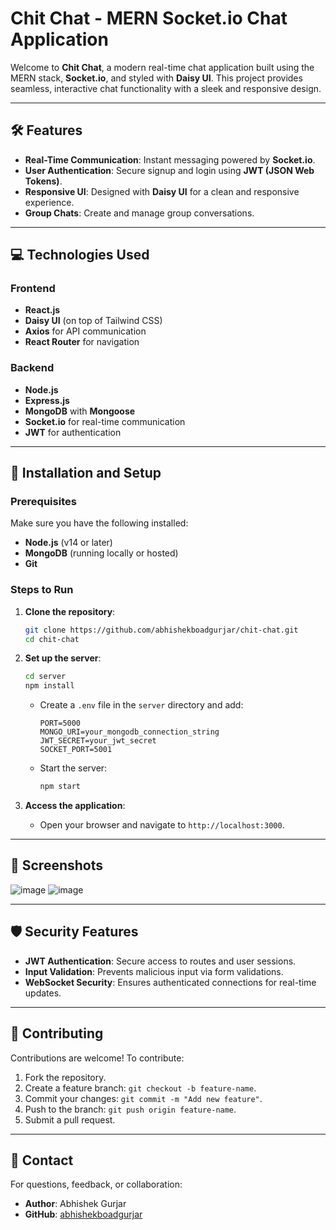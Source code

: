 # Chit Chat - MERN Socket.io Chat Application

Welcome to **Chit Chat**, a modern real-time chat application built using the MERN stack, **Socket.io**, and styled with **Daisy UI**. This project provides seamless, interactive chat functionality with a sleek and responsive design.

---

## 🛠 Features

- **Real-Time Communication**: Instant messaging powered by **Socket.io**.
- **User Authentication**: Secure signup and login using **JWT (JSON Web Tokens)**.
- **Responsive UI**: Designed with **Daisy UI** for a clean and responsive experience.
- **Group Chats**: Create and manage group conversations.


---

## 💻 Technologies Used

### Frontend
- **React.js**
- **Daisy UI** (on top of Tailwind CSS)
- **Axios** for API communication
- **React Router** for navigation

### Backend
- **Node.js**
- **Express.js**
- **MongoDB** with **Mongoose**
- **Socket.io** for real-time communication
- **JWT** for authentication

---

## 🚀 Installation and Setup

### Prerequisites
Make sure you have the following installed:
- **Node.js** (v14 or later)
- **MongoDB** (running locally or hosted)
- **Git**

### Steps to Run

1. **Clone the repository**:
    ```bash
    git clone https://github.com/abhishekboadgurjar/chit-chat.git
    cd chit-chat
    ```

2. **Set up the server**:
    ```bash
    cd server
    npm install
    ```
   - Create a `.env` file in the `server` directory and add:
     ```
     PORT=5000
     MONGO_URI=your_mongodb_connection_string
     JWT_SECRET=your_jwt_secret
     SOCKET_PORT=5001
     ```
   - Start the server:
     ```bash
     npm start
     ```


4. **Access the application**:
   - Open your browser and navigate to `http://localhost:3000`.


---

## 📸 Screenshots
![image](https://github.com/user-attachments/assets/c339b083-17f2-4dd3-964f-ac49caa1587c)
![image](https://github.com/user-attachments/assets/fdd9e456-fd55-42a9-993a-fa35cebaa9a2)

---

## 🛡 Security Features

- **JWT Authentication**: Secure access to routes and user sessions.
- **Input Validation**: Prevents malicious input via form validations.
- **WebSocket Security**: Ensures authenticated connections for real-time updates.

---

## 🤝 Contributing

Contributions are welcome! To contribute:
1. Fork the repository.
2. Create a feature branch: `git checkout -b feature-name`.
3. Commit your changes: `git commit -m "Add new feature"`.
4. Push to the branch: `git push origin feature-name`.
5. Submit a pull request.

---

## 💬 Contact

For questions, feedback, or collaboration:
- **Author**: Abhishek Gurjar
- **GitHub**: [abhishekboadgurjar](https://github.com/abhishekboadgurjar)

